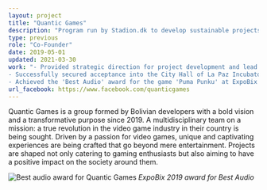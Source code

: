 ```yaml
---
layout: project
title: "Quantic Games"
description: "Program run by Stadion.dk to develop sustainable projects in Copenhagen."
type: previous
role: "Co-Founder"
date: 2019-05-01
updated: 2021-03-30
work: "- Provided strategic direction for project development and lead the creation of the team's website and designed press kits.<br>
- Successfully secured acceptance into the City Hall of La Paz Incubator in 2019.<br>
- Achieved the 'Best Audio' award for the game 'Puma Punku' at ExpoBix 2019 for 21 000 BOB."
url_facebook: https://www.facebook.com/quanticgames
---
```


Quantic Games is a group formed by Bolivian developers with a bold vision and a transformative purpose since 2019. A multidisciplinary team on a mission: a true revolution in the video game industry in their country is being sought. Driven by a passion for video games, unique and captivating experiences are being crafted that go beyond mere entertainment. Projects are shaped not only catering to gaming enthusiasts but also aiming to have a positive impact on the society around them.

![Best audio award for Quantic Games](./projects/images/qg_intervenciones_urbanas.jpg "Quantic Games Team")
*ExpoBix 2019 award for Best Audio*
